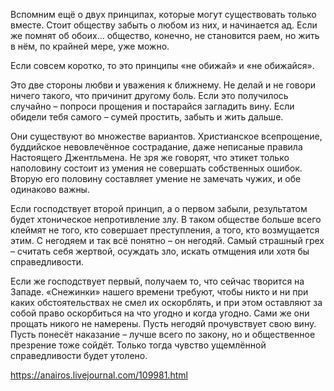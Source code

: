 Вспомним ещё о двух принципах, которые могут существовать только вместе. Стоит обществу забыть о любом из них, и начинается ад. Если же помнят об обоих... общество, конечно, не становится раем, но жить в нём, по крайней мере, уже можно.

Если совсем коротко, то это принципы «не обижай» и «не обижайся».

Это две стороны любви и уважения к ближнему. Не делай и не говори ничего такого, что причинит другому боль. Если это получилось случайно – попроси прощения и постарайся загладить вину. Если обидели тебя самого – сумей простить, забыть и жить дальше.

Они существуют во множестве вариантов. Христианское всепрощение, буддийское невовлечённое сострадание, даже неписаные правила Настоящего Джентльмена. Не зря же говорят, что этикет только наполовину состоит из умения не совершать собственных ошибок. Вторую его половину составляет умение не замечать чужих, и обе одинаково важны.

Если господствует второй принцип, а о первом забыли, результатом будет хтоническое непротивление злу. В таком обществе больше всего клеймят не того, кто совершает преступления, а того, кто возмущается этим. С негодяем и так всё понятно – он негодяй. Самый страшный грех – считать себя жертвой, осуждать зло, искать отмщения или хотя бы справедливости.

Если же господствует первый, получаем то, что сейчас творится на Западе. «Снежинки» нашего времени требуют, чтобы никто и ни при каких обстоятельствах не смел их оскорблять, и при этом оставляют за собой право оскорбиться на что угодно и когда угодно. Сами же они прощать никого не намерены. Пусть негодяй прочувствует свою вину. Пусть понесёт наказание – лучше всего по закону, но и общественное презрение тоже сойдёт. Только тогда чувство ущемлённой справедливости будет утолено.

https://anairos.livejournal.com/109981.html